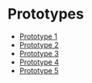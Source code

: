 # Prototypes

* [Prototype 1][p1]
* [Prototype 2][p2]
* [Prototype 3][p3]
* [Prototype 4][p4]
* [Prototype 5][p5]

[p1]: <prototype-1/index.html>
[p2]: <prototype-2/index.html>
[p3]: <prototype-3/index.html>
[p4]: <prototype-4/index.html>
[p5]: <prototype-5/index.html>
